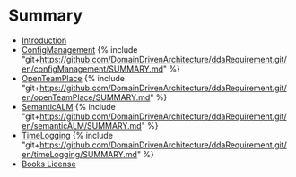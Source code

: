 # Summary
* [Introduction](README.md)
* [ConfigManagement](configManagement/SUMMARY.md)
{% include "git+https://github.com/DomainDrivenArchitecture/ddaRequirement.git/en/configManagement/SUMMARY.md" %}
* [OpenTeamPlace](openTeamPlace/SUMMARY.md)
{% include "git+https://github.com/DomainDrivenArchitecture/ddaRequirement.git/en/openTeamPlace/SUMMARY.md" %}
* [SemanticALM](semanticALM/SUMMARY.md)
{% include "git+https://github.com/DomainDrivenArchitecture/ddaRequirement.git/en/semanticALM/SUMMARY.md" %}
* [TimeLogging](timeLogging/SUMMARY.md)
{% include "git+https://github.com/DomainDrivenArchitecture/ddaRequirement.git/en/timeLogging/SUMMARY.md" %}
* [Books License](LICENSE.md)